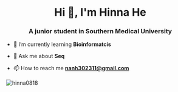 <h1 align="center">Hi 👋, I'm Hinna He</h1>
<h3 align="center">A junior student in Southern Medical University</h3>

- 🌱 I’m currently learning **Bioinformatcis**

- 💬 Ask me about **Seq**

- 📫 How to reach me **nanh302311@gmail.com**
</p>

<p>&nbsp;<img align="center" src="https://github-readme-stats.vercel.app/api?username=hinna0818&show_icons=true&locale=en" alt="hinna0818" /></p>
